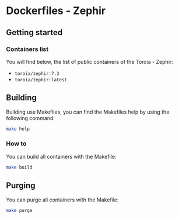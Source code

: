 # Dockerfiles - Zephir
## Getting started
### Containers list
You will find below, the list of public containers of the Toroia - Zephir:
- `toroia/zephir:7.3`
- `toroia/zephir:latest`
## Building
Building use Makefiles, you can find the Makefiles help by using the following command:
```bash
make help
```
### How to
You can build all containers with the Makefile:
```bash
make build
```
## Purging
You can purge all containers with the Makefile:
```bash
make purge
```
